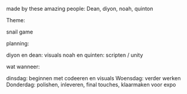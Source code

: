 made by these amazing people:
Dean, diyon, noah, quinton 

Theme: 

snail game

planning:

diyon en dean: visuals
noah en quinten: scripten / unity 

wat wanneer:

dinsdag: beginnen met codeeren en visuals
Woensdag: verder werken
Donderdag: polishen, inleveren, final touches, klaarmaken voor expo


